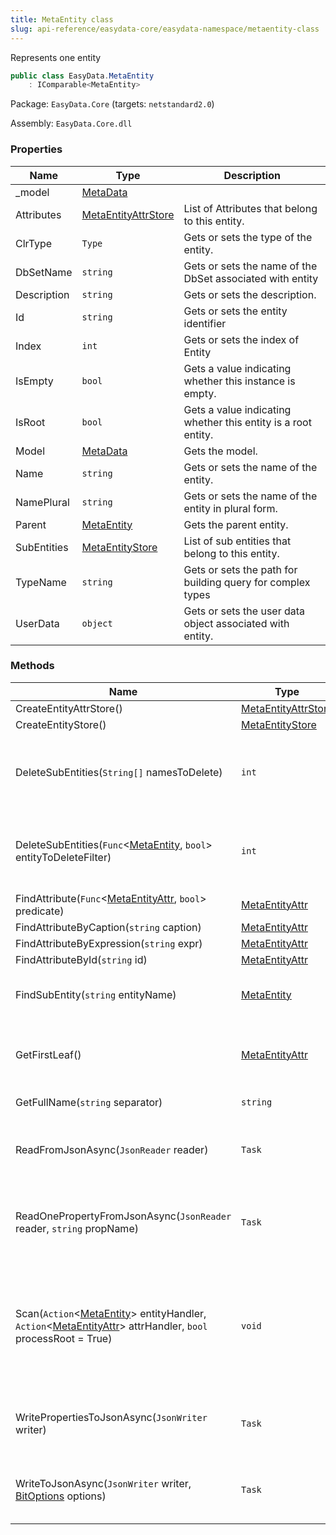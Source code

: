 ```yaml
---
title: MetaEntity class
slug: api-reference/easydata-core/easydata-namespace/metaentity-class
---
```

Represents one entity
```csharp
public class EasyData.MetaEntity
    : IComparable<MetaEntity>

```
Package: `EasyData.Core` (targets: `netstandard2.0`)

Assembly: `EasyData.Core.dll`

### Properties

| Name | Type | Description | 
| --- | --- | --- | 
| _model | [MetaData](/api-reference/easydata-core/easydata-namespace/metadata-class) |  | 
| Attributes | [MetaEntityAttrStore](/api-reference/easydata-core/easydata-namespace/metaentityattrstore-class) | List of Attributes that belong to this entity. | 
| ClrType | `Type` | Gets or sets the type of the entity. | 
| DbSetName | `string` | Gets or sets the name of the DbSet associated with entity | 
| Description | `string` | Gets or sets the description. | 
| Id | `string` | Gets or sets the entity identifier | 
| Index | `int` | Gets or sets the index of Entity | 
| IsEmpty | `bool` | Gets a value indicating whether this instance is empty. | 
| IsRoot | `bool` | Gets a value indicating whether this entity is a root entity. | 
| Model | [MetaData](/api-reference/easydata-core/easydata-namespace/metadata-class) | Gets the model. | 
| Name | `string` | Gets or sets the name of the entity. | 
| NamePlural | `string` | Gets or sets the name of the entity in plural form. | 
| Parent | [MetaEntity](/api-reference/easydata-core/easydata-namespace/metaentity-class) | Gets the parent entity. | 
| SubEntities | [MetaEntityStore](/api-reference/easydata-core/easydata-namespace/metaentitystore-class) | List of sub entities that belong to this entity. | 
| TypeName | `string` | Gets or sets the path for building query for complex types | 
| UserData | `object` | Gets or sets the user data object associated with entity. | 


### Methods

| Name | Type | Description | 
| --- | --- | --- | 
| CreateEntityAttrStore() | [MetaEntityAttrStore](/api-reference/easydata-core/easydata-namespace/metaentityattrstore-class) |  | 
| CreateEntityStore() | [MetaEntityStore](/api-reference/easydata-core/easydata-namespace/metaentitystore-class) |  | 
| DeleteSubEntities(`String[]` namesToDelete) | `int` | Deletes the sub-entities specified by name(s) passed in method's parameter(s). | 
| DeleteSubEntities(`Func`&lt;[MetaEntity](/api-reference/easydata-core/easydata-namespace/metaentity-class), `bool`&gt; entityToDeleteFilter) | `int` | Deletes the sub-entities specified by name(s) passed in method's parameter(s). | 
| FindAttribute(`Func`&lt;[MetaEntityAttr](/api-reference/easydata-core/easydata-namespace/metaentityattr-class), `bool`&gt; predicate) | [MetaEntityAttr](/api-reference/easydata-core/easydata-namespace/metaentityattr-class) |  | 
| FindAttributeByCaption(`string` caption) | [MetaEntityAttr](/api-reference/easydata-core/easydata-namespace/metaentityattr-class) |  | 
| FindAttributeByExpression(`string` expr) | [MetaEntityAttr](/api-reference/easydata-core/easydata-namespace/metaentityattr-class) |  | 
| FindAttributeById(`string` id) | [MetaEntityAttr](/api-reference/easydata-core/easydata-namespace/metaentityattr-class) |  | 
| FindSubEntity(`string` entityName) | [MetaEntity](/api-reference/easydata-core/easydata-namespace/metaentity-class) | Finds a sub-entity in current entity by its name. | 
| GetFirstLeaf() | [MetaEntityAttr](/api-reference/easydata-core/easydata-namespace/metaentityattr-class) | Gets the first attribute in all attributes and sub-entities of the current entity. | 
| GetFullName(`string` separator) | `string` | Gets the full name. | 
| ReadFromJsonAsync(`JsonReader` reader) | `Task` | Reads the entity content from JSON (asynchronous way). | 
| ReadOnePropertyFromJsonAsync(`JsonReader` reader, `string` propName) | `Task` | Reads one entity property from JSON (asynchronous way) or skips unused. | 
| Scan(`Action`&lt;[MetaEntity](/api-reference/easydata-core/easydata-namespace/metaentity-class)&gt; entityHandler, `Action`&lt;[MetaEntityAttr](/api-reference/easydata-core/easydata-namespace/metaentityattr-class)&gt; attrHandler, `bool` processRoot = True) | `void` | Scans all child entities and attributes (including this one one) calls entityHandler and attrHanlder delegates (correspondingly) for each of them | 
| WritePropertiesToJsonAsync(`JsonWriter` writer) | `Task` | Writes entity's properties to JSON (asynchronous way). | 
| WriteToJsonAsync(`JsonWriter` writer, [BitOptions](/api-reference/easydata-core/easydata-namespace/bitoptions-class) options) | `Task` | Writes the content of the entity to JSON (asynchronious way) |
